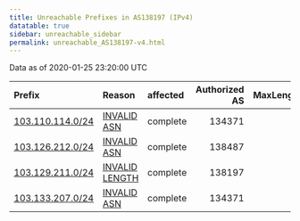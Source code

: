 ```yaml
---
title: Unreachable Prefixes in AS138197 (IPv4)
datatable: true
sidebar: unreachable_sidebar
permalink: unreachable_AS138197-v4.html
---
```


Data as of 2020-01-25 23:20:00 UTC


<div class="datatable-begin"></div>

| Prefix                                                     | Reason                                                                                                      | affected   |   Authorized AS |   MaxLength | Anchor                                       |   unreachable /24s |
|:-----------------------------------------------------------|:------------------------------------------------------------------------------------------------------------|:-----------|----------------:|------------:|:---------------------------------------------|-------------------:|
| [103.110.114.0/24](https://stat.ripe.net/103.110.114.0/24) | [INVALID ASN](https://rpki-validator.ripe.net/announcement-preview?asn=AS138197&prefix=103.110.114.0/24)    | complete   |          134371 |          24 | [APNIC](unreachable_APNIC_RPKI_Root-v4.html) |                  1 |
| [103.126.212.0/24](https://stat.ripe.net/103.126.212.0/24) | [INVALID ASN](https://rpki-validator.ripe.net/announcement-preview?asn=AS138197&prefix=103.126.212.0/24)    | complete   |          138487 |          22 | [APNIC](unreachable_APNIC_RPKI_Root-v4.html) |                  1 |
| [103.129.211.0/24](https://stat.ripe.net/103.129.211.0/24) | [INVALID LENGTH](https://rpki-validator.ripe.net/announcement-preview?asn=AS138197&prefix=103.129.211.0/24) | complete   |          138197 |          22 | [APNIC](unreachable_APNIC_RPKI_Root-v4.html) |                  1 |
| [103.133.207.0/24](https://stat.ripe.net/103.133.207.0/24) | [INVALID ASN](https://rpki-validator.ripe.net/announcement-preview?asn=AS138197&prefix=103.133.207.0/24)    | complete   |          134371 |          22 | [APNIC](unreachable_APNIC_RPKI_Root-v4.html) |                  1 |

<div class="datatable-end"></div>